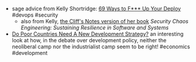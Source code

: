 - sage advice from Kelly Shortridge: [69 Ways to F*** Up Your Deploy](https://kellyshortridge.com/blog/posts/69-ways-to-mess-up-your-deploy/) #devops #security
	- also from Kelly, [the Cliff's Notes version of her book](https://kellyshortridge.com/blog/posts/security-chaos-engineering-sustaining-software-systems-resilience-cliff-notes/) *Security Chaos Engineering: Sustaining Resilience in Software and Systems*
- [Do Poor Countries Need A New Development Strategy?](https://www.noahpinion.blog/p/do-poor-countries-need-a-new-development) an interesting look at how, in the debate over development policy, neither the neoliberal camp nor the industrialist camp seem to be right! #economics #development